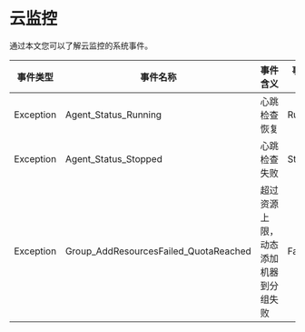 # 云监控

通过本文您可以了解云监控的系统事件。

|事件类型|事件名称|事件含义|事件状态|事件等级|
|----|----|----|----|----|
|Exception|Agent\_Status\_Running|心跳检查恢复|Running|Critical|
|Exception|Agent\_Status\_Stopped|心跳检查失败|Stopped|Critical|
|Exception|Group\_AddResourcesFailed\_QuotaReached|超过资源上限，动态添加机器到分组失败|Failed|Critical|

